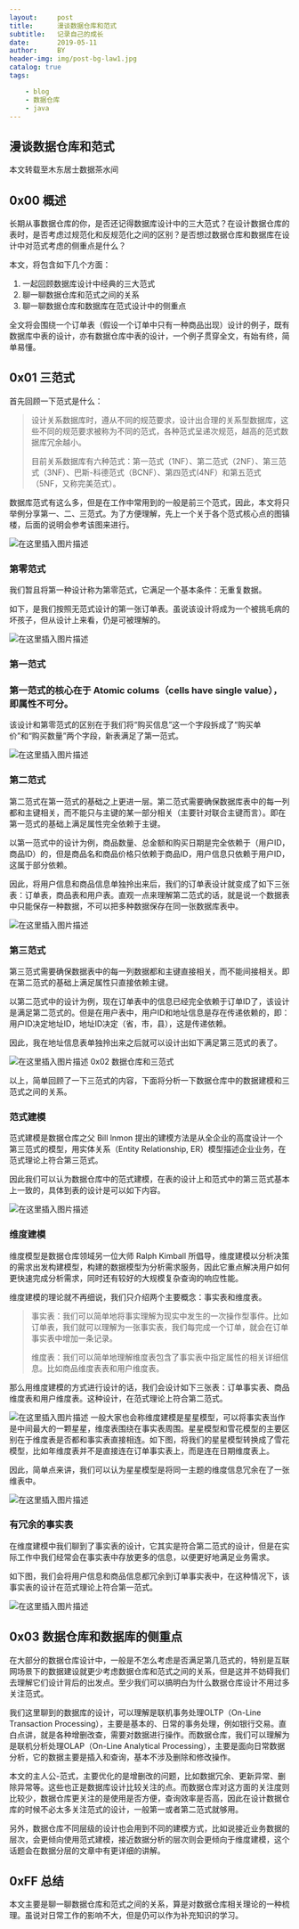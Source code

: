 ```yaml
---
layout:     post
title:      漫谈数据仓库和范式
subtitle:   记录自己的成长
date:       2019-05-11
author:     BY
header-img: img/post-bg-law1.jpg
catalog: true
tags:

    - blog
    - 数据仓库
    - java
---
```



## 漫谈数据仓库和范式
本文转载至木东居士数据茶水间
## 0x00 概述

长期从事数据仓库的你，是否还记得数据库设计中的三大范式？在设计数据仓库的表时，是否考虑过规范化和反规范化之间的区别？是否想过数据仓库和数据库在设计中对范式考虑的侧重点是什么？

本文，将包含如下几个方面：

1. 一起回顾数据库设计中经典的三大范式
2. 聊一聊数据仓库和范式之间的关系
3. 聊一聊数据仓库和数据库在范式设计中的侧重点

全文将会围绕一个订单表（假设一个订单中只有一种商品出现）设计的例子，既有数据库中表的设计，亦有数据仓库中表的设计，一个例子贯穿全文，有始有终，简单易懂。

## 0x01 三范式

首先回顾一下范式是什么：

> 设计关系数据库时，遵从不同的规范要求，设计出合理的关系型数据库，这些不同的规范要求被称为不同的范式，各种范式呈递次规范，越高的范式数据库冗余越小。
>
> 目前关系数据库有六种范式：第一范式（1NF）、第二范式（2NF）、第三范式（3NF）、巴斯-科德范式（BCNF）、第四范式(4NF）和第五范式（5NF，又称完美范式）。

数据库范式有这么多，但是在工作中常用到的一般是前三个范式，因此，本文将只举例分享第一、二、三范式。为了方便理解，先上一个关于各个范式核心点的图镇楼，后面的说明会参考该图来进行。

![在这里插入图片描述](https://img-blog.csdnimg.cn/20190511204734607.jpg?x-oss-process=image/watermark,type_ZmFuZ3poZW5naGVpdGk,shadow_10,text_aHR0cHM6Ly9ibG9nLmNzZG4ubmV0L2xpYW54aWFvYmFv,size_16,color_FFFFFF,t_70)
### 第零范式 

我们暂且将第一种设计称为第零范式，它满足一个基本条件：无重复数据。

如下，是我们按照无范式设计的第一张订单表。虽说该设计将成为一个被挑毛病的坏孩子，但从设计上来看，仍是可被理解的。

![在这里插入图片描述](https://img-blog.csdnimg.cn/20190511204801915.jpg)
### 第一范式

### **第一范式的核心在于 Atomic colums（cells have single value），即属性不可分。**

该设计和第零范式的区别在于我们将“购买信息”这一个字段拆成了“购买单价”和“购买数量”两个字段，新表满足了第一范式。

![在这里插入图片描述](https://img-blog.csdnimg.cn/20190511204835263.jpg)
### 第二范式 

第二范式在第一范式的基础之上更进一层。第二范式需要确保数据库表中的每一列都和主键相关，而不能只与主键的某一部分相关（主要针对联合主键而言）。即在第一范式的基础上满足属性完全依赖于主键。

以第一范式中的设计为例，商品数量、总金额和购买日期是完全依赖于（用户ID，商品ID）的，但是商品名和商品价格只依赖于商品ID，用户信息只依赖于用户ID，这属于部分依赖。

因此，将用户信息和商品信息单独拎出来后，我们的订单表设计就变成了如下三张表：订单表，商品表和用户表。直观一点来理解第二范式的话，就是说一个数据表中只能保存一种数据，不可以把多种数据保存在同一张数据库表中。

![在这里插入图片描述](https://img-blog.csdnimg.cn/20190511204904274.jpg?x-oss-process=image/watermark,type_ZmFuZ3poZW5naGVpdGk,shadow_10,text_aHR0cHM6Ly9ibG9nLmNzZG4ubmV0L2xpYW54aWFvYmFv,size_16,color_FFFFFF,t_70)
### 第三范式

第三范式需要确保数据表中的每一列数据都和主键直接相关，而不能间接相关。即在第二范式的基础上满足属性只直接依赖主键。

以第二范式中的设计为例，现在订单表中的信息已经完全依赖于订单ID了，该设计是满足第二范式的。但是在用户表中，用户ID和地址信息是存在传递依赖的，即：用户ID决定地址ID，地址ID决定（省，市，县），这是传递依赖。

因此，我在地址信息表单独拎出来之后就可以设计出如下满足第三范式的表了。

![在这里插入图片描述](https://img-blog.csdnimg.cn/20190511204934628.jpg?x-oss-process=image/watermark,type_ZmFuZ3poZW5naGVpdGk,shadow_10,text_aHR0cHM6Ly9ibG9nLmNzZG4ubmV0L2xpYW54aWFvYmFv,size_16,color_FFFFFF,t_70)
0x02 数据仓库和三范式

以上，简单回顾了一下三范式的内容，下面将分析一下数据仓库中的数据建模和三范式之间的关系。

### 范式建模

范式建模是数据仓库之父 Bill lnmon 提出的建模方法是从全企业的高度设计一个第三范式的模型，用实体关系（Entity Relationship, ER）模型描述企业业务，在范式理论上符合第三范式。

因此我们可以认为数据仓库中的范式建模，在表的设计上和范式中的第三范式基本上一致的，具体到表的设计是可以如下内容。

![在这里插入图片描述](https://img-blog.csdnimg.cn/20190511205013425.jpg?x-oss-process=image/watermark,type_ZmFuZ3poZW5naGVpdGk,shadow_10,text_aHR0cHM6Ly9ibG9nLmNzZG4ubmV0L2xpYW54aWFvYmFv,size_16,color_FFFFFF,t_70)
### 维度建模

维度模型是数据仓库领域另一位大师 Ralph Kimball 所倡导，维度建模以分析决策的需求出发构建模型，构建的数据模型为分析需求服务，因此它重点解决用户如何更快速完成分析需求，同时还有较好的大规模复杂查询的响应性能。

维度建模的理论就不再细说，我们只介绍两个主要概念：事实表和维度表。

> 事实表：我们可以简单地将事实理解为现实中发生的一次操作型事件。比如订单表，我们就可以理解为一张事实表，我们每完成一个订单，就会在订单事实表中增加一条记录。
>
> 维度表：我们可以简单地理解维度表包含了事实表中指定属性的相关详细信息。比如商品维度表表和用户维度表。

那么用维度建模的方式进行设计的话，我们会设计如下三张表：订单事实表、商品维度表和用户维度表。这种设计，在范式理论上符合第二范式。

![在这里插入图片描述](https://img-blog.csdnimg.cn/20190511205116228.jpg?x-oss-process=image/watermark,type_ZmFuZ3poZW5naGVpdGk,shadow_10,text_aHR0cHM6Ly9ibG9nLmNzZG4ubmV0L2xpYW54aWFvYmFv,size_16,color_FFFFFF,t_70)
一般大家也会称维度建模是星星模型，可以将事实表当作是中间最大的一颗星星，维度表围绕在事实表周围。星星模型和雪花模型的主要区别在于维度表是否都和事实表直接相连。如下图，将我们的星星模型转换成了雪花模型，比如年维度表并不是直接连在订单事实表上，而是连在日期维度表上。

因此，简单点来讲，我们可以认为星星模型是将同一主题的维度信息冗余在了一张维表中。

![在这里插入图片描述](https://img-blog.csdnimg.cn/20190511205133439.jpg?x-oss-process=image/watermark,type_ZmFuZ3poZW5naGVpdGk,shadow_10,text_aHR0cHM6Ly9ibG9nLmNzZG4ubmV0L2xpYW54aWFvYmFv,size_16,color_FFFFFF,t_70)
### 有冗余的事实表 

在维度建模中我们聊到了事实表的设计，它其实是符合第二范式的设计，但是在实际工作中我们经常会在事实表中存放更多的信息，以便更好地满足业务需求。

如下图，我们会将用户信息和商品信息都冗余到订单事实表中，在这种情况下，该事实表的设计在范式理论上符合第一范式。

![在这里插入图片描述](https://img-blog.csdnimg.cn/20190511205201730.jpg)
## 0x03 数据仓库和数据库的侧重点 

在大部分的数据仓库设计中，一般是不怎么考虑是否满足第几范式的，特别是互联网场景下的数据建设就更少考虑数据仓库和范式之间的关系，但是这并不妨碍我们去理解它们设计背后的出发点。至少我们可以搞明白为什么数据仓库设计不用过多关注范式。

我们这里聊到的数据库的设计，可以理解是联机事务处理OLTP（On-Line Transaction Processing），主要是基本的、日常的事务处理，例如银行交易。直白点讲，就是各种增删改查，需要对数据进行操作。而数据仓库，我们可以理解为是联机分析处理OLAP（On-Line Analytical Processing），主要是面向日常数据分析，它的数据主要是插入和查询，基本不涉及删除和修改操作。

本文的主人公-范式，主要优化的是增删改的问题，比如数据冗余、更新异常、删除异常等。这些也正是数据库设计比较关注的点。而数据仓库对这方面的关注度则比较少，数据仓库更关注的是使用是否方便，查询效率是否高，因此在设计数据仓库的时候不必太多关注范式的设计，一般第一或者第二范式就够用。

另外，数据仓库不同层级的设计也会用到不同的建模方式，比如说接近业务数据的层次，会更倾向使用范式建模，接近数据分析的层次则会更倾向于维度建模，这个话题会在数据分层的文章中有更详细的讲解。

## 0xFF 总结

本文主要是聊一聊数据仓库和范式之间的关系，算是对数据仓库相关理论的一种梳理。虽说对日常工作的影响不大，但是仍可以作为补充知识的学习。


